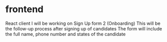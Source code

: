 # frontend
React client
I will be working on Sign Up form 2 (Onboarding)
This will be the follow-up process after signing up of candidates
The form will include the full name, phone number and states of the candidate
